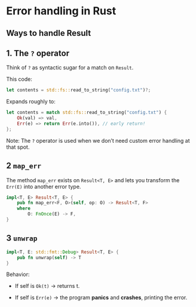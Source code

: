 # Error handling in Rust

## Ways to handle Result

## 1. The `?` operator

Think of `?` as syntactic sugar for a match on `Result`.

This code:

```rust
let contents = std::fs::read_to_string("config.txt")?;
```

Expands roughly to:

```rust
let contents = match std::fs::read_to_string("config.txt") {
    Ok(val) => val,
    Err(e) => return Err(e.into()), // early return!
};
```

Note: The `?` operator is used when we don’t need custom error handling at that spot.

## 2 `map_err`

The method `map_err` exists on `Result<T, E>` and lets you transform the `Err(E)` into another error type.

```rust
impl<T, E> Result<T, E> {
    pub fn map_err<F, O>(self, op: O) -> Result<T, F>
    where
        O: FnOnce(E) -> F,
}
```

## 3 `unwrap`

```rust
impl<T, E: std::fmt::Debug> Result<T, E> {
    pub fn unwrap(self) -> T
}
```

Behavior:

- If self is `Ok(t)` → returns t.

- If self is `Err(e)` → the program **panics** and **crashes**, printing the error.
